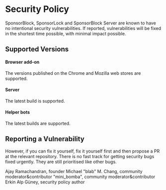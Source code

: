 # Security Policy

SponsorBlock, SponsorLock and SponsorBlock Server are known to have
no intentional security vulnerabilities. If reported, vulnerabilities
will be fixed in the shortest time possible, with minimal impact possible.

## Supported Versions

#### Browser add-on

The versions published on the Chrome and Mozilla web stores are supported.

#### Server

The latest build is supported.

#### Helper bots

The latest builds are supported.

## Reporting a Vulnerability

However, if you can fix it yourself, fix it yourself first and then
propose a PR at the relevant repository. There is no fast track
for getting security bugs fixed urgently. They are still prioritised
like other bugs.

Ajay Ramachandran, founder
Michael "blab" M. Chang, community moderator&contributor
"mini_bomba", community moderator&contributor
Erkin Alp Güney, security policy author 
